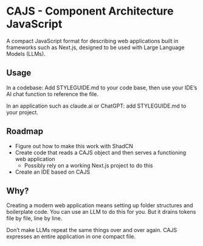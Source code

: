 # CAJS - Component Architecture JavaScript

A compact JavaScript format for describing web applications built in frameworks such as Next.js, designed to be used with Large Language Models (LLMs).

## Usage

In a codebase: Add STYLEGUIDE.md to your code base, then use your IDE’s AI chat function to reference the file.

In an application such as claude.ai or ChatGPT: add STYLEGUIDE.md to your project.

## Roadmap

* Figure out how to make this work with ShadCN
* Create code that reads a CAJS object and then serves a functioning web application
  * Possibly rely on a working Next.js project to do this
* Create an IDE based on CAJS

## Why?

Creating a modern web application means setting up folder structures and boilerplate code. You can use an LLM to do this for you. But it drains tokens file by file, line by line.

Don’t make LLMs repeat the same things over and over again. CAJS expresses an entire application in one compact file.